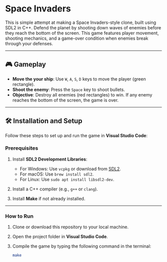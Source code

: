 # Space Invaders

This is simple attempt at making a Space Invaders-style clone, built using SDL2 in C++. Defend the planet by shooting down waves of enemies before they reach the bottom of the screen. This game features player movement, shooting mechanics, and a game-over condition when enemies break through your defenses.

---

## 🎮 Gameplay

- **Move the your ship**: Use `W`, `A`, `S`, `D` keys to move the player (green rectangle).
- **Shoot the enemy**: Press the `Space` key to shoot bullets.
- **Objective**: Destroy all enemies (red rectangles) to win. If any enemy reaches the bottom of the screen, the game is over.

---

## 🛠️ Installation and Setup

Follow these steps to set up and run the game in **Visual Studio Code**:

### Prerequisites
1. Install **SDL2 Development Libraries**:
   - For Windows: Use `vcpkg` or download from [SDL2](https://libsdl.org).
   - For macOS: Use `brew install sdl2`.
   - For Linux: Use `sudo apt install libsdl2-dev`.

2. Install a C++ compiler (e.g., `g++` or `clang`).

3. Install **Make** if not already installed.

---

### How to Run

1. Clone or download this repository to your local machine.
   
2. Open the project folder in **Visual Studio Code**.

3. Compile the game by typing the following command in the terminal:
   ```bash
   make
